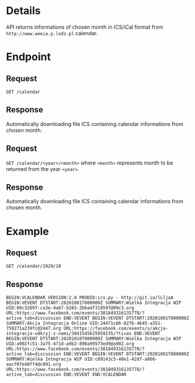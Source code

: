 # Details
API returns informations of chosen month in ICS/iCal format from `http://www.weeia.p.lodz.pl` calendar. 

# Endpoint

## Request
`GET /calendar` 


## Response
Automatically downloading file ICS containing calendar informations from chosen month.

## Request
`GET /calendar/<year>/<month>` 
where `<month>` represents month to be returned from the year `<year>`.

## Response
Automatically downloading file ICS containing calendar informations from chosen month.

# Example 
## Request
`GET /calendar/2020/10`

## Response
`BEGIN:VCALENDAR
VERSION:2.0
PRODID:ics.py - http://git.io/lLljaA
BEGIN:VEVENT
DTSTART:20201001T000000Z
SUMMARY:Wielka Integracja WIP
UID:09c32697-ca3e-4a67-b265-2bba4f318597@09c3.org
URL:https://www.facebook.com/events/381849316135778/?active_tab=discussion
END:VEVENT
BEGIN:VEVENT
DTSTART:20201001T000000Z
SUMMARY:Akcja Integracja Online
UID:24471c66-8276-4645-a351-759271a239fc@2447.org
URL:https://facebook.com/events/s/akcja-integracja-odkryj-z-nami/3041545625959235/?ti=as
END:VEVENT
BEGIN:VEVENT
DTSTART:20201010T000000Z
SUMMARY:Wielka Integracja WIP
UID:a902fc51-3a75-471d-a9b2-890a99573ed9@a902.org
URL:https://www.facebook.com/events/381849316135778/?active_tab=discussion
END:VEVENT
BEGIN:VEVENT
DTSTART:20201001T000000Z
SUMMARY:Wielka Integracja WIP
UID:c89143c5-48e1-42d7-a866-aacf07e40ff4@c891.org
URL:https://www.facebook.com/events/381849316135778/?active_tab=discussion
END:VEVENT
END:VCALENDAR`